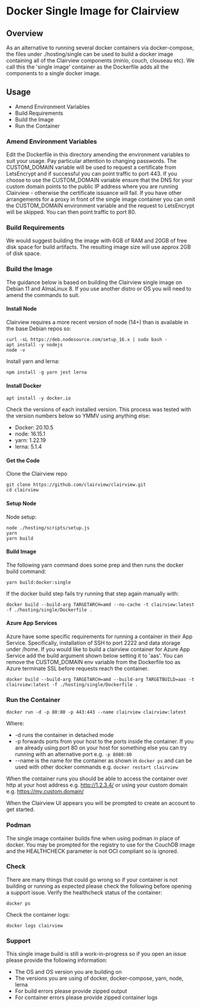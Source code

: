 # Docker Single Image for Clairview

## Overview
As an alternative to running several docker containers via docker-compose, the files under ./hosting/single can be used to build a docker image containing all of the Clairview components (minio, couch, clouseau etc).
We call this the 'single image' container as the Dockerfile adds all the components to a single docker image.

## Usage

- Amend Environment Variables
- Build Requirements
- Build the Image
- Run the Container

### Amend Environment Variables

Edit the Dockerfile in this directory amending the environment variables to suit your usage. Pay particular attention to changing passwords. 
The CUSTOM_DOMAIN variable will be used to request a certificate from LetsEncrypt and if successful you can point traffic to port 443. If you choose to use the CUSTOM_DOMAIN variable ensure that the DNS for your custom domain points to the public IP address where you are running Clairview - otherwise the certificate issuance will fail.
If you have other arrangements for a proxy in front of the single image container you can omit the CUSTOM_DOMAIN environment variable and the request to LetsEncrypt will be skipped. You can then point traffic to port 80.

### Build Requirements
We would suggest building the image with 6GB of RAM and 20GB of free disk space for build artifacts. The resulting image size will use approx 2GB of disk space.

### Build the Image
The guidance below is based on building the Clairview single image on Debian 11 and AlmaLinux 8. If you use another distro or OS you will need to amend the commands to suit. 
#### Install Node
Clairview requires a more recent version of node (14+) than is available in the base Debian repos so:

```
curl -sL https://deb.nodesource.com/setup_16.x | sudo bash -
apt install -y nodejs
node -v
```
Install yarn and lerna:
```
npm install -g yarn jest lerna
```
#### Install Docker

```
apt install -y docker.io
```

Check the versions of each installed version. This process was tested with the version numbers below so YMMV using anything else:

- Docker: 20.10.5
- node: 16.15.1
- yarn: 1.22.19
- lerna: 5.1.4

#### Get the Code
Clone the Clairview repo
```
git clone https://github.com/clairview/clairview.git
cd clairview
```
#### Setup Node
Node setup:
```
node ./hosting/scripts/setup.js
yarn
yarn build
```
#### Build Image
The following yarn command does some prep and then runs the docker build command:
```
yarn build:docker:single
```
If the docker build step fails try running that step again manually with:
```
docker build --build-arg TARGETARCH=amd --no-cache -t clairview:latest -f ./hosting/single/Dockerfile .
```

#### Azure App Services
Azure have some specific requirements for running a container in their App Service. Specifically, installation of SSH to port 2222 and data storage under /home. If you would like to build a clairview container for Azure App Service add the build argument shown below setting it to 'aas'. You can remove the CUSTOM_DOMAIN env variable from the Dockerfile too as Azure terminate SSL before requests reach the container.
```
docker build --build-arg TARGETARCH=amd --build-arg TARGETBUILD=aas -t clairview:latest -f ./hosting/single/Dockerfile .
```

### Run the Container
```
docker run -d -p 80:80 -p 443:443 --name clairview clairview:latest
```
Where:
- -d runs the container in detached mode
- -p forwards ports from your host to the ports inside the container. If you are already using port 80 on your host for something else you can try running with an alternative port e.g. `-p 8080:80`
- --name is the name for the container as shown in `docker ps` and can be used with other docker commands e.g. `docker restart clairview`

When the container runs you should be able to access the container over http at your host address e.g. http://1.2.3.4/ or using your custom domain e.g. https://my.custom.domain/

When the Clairview UI appears you will be prompted to create an account to get started.

### Podman
The single image container builds fine when using podman in place of docker. You may be prompted for the registry to use for the CouchDB image and the HEALTHCHECK parameter is not OCI compliant so is ignored.

### Check
There are many things that could go wrong so if your container is not building or running as expected please check the following before opening a support issue.
Verify the healthcheck status of the container:
```
docker ps
```
Check the container logs:
```
docker logs clairview
```

### Support
This single image build is still a work-in-progress so if you open an issue please provide the following information:
- The OS and OS version you are building on
- The versions you are using of docker, docker-compose, yarn, node, lerna
- For build errors please provide zipped output
- For container errors please provide zipped container logs
